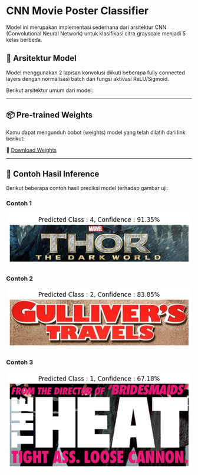 # CNN Movie Poster Classifier

Model ini merupakan implementasi sederhana dari arsitektur CNN (Convolutional Neural Network) untuk klasifikasi citra grayscale menjadi 5 kelas berbeda.

## 🔧 Arsitektur Model

Model menggunakan 2 lapisan konvolusi diikuti beberapa fully connected layers dengan normalisasi batch dan fungsi aktivasi ReLU/Sigmoid.

Berikut arsitektur umum dari model:

<!-- ![Model Architecture](assets/model_architecture.png)   -->
<!-- <sub>*Gambar ini harus disimpan di `assets/model_architecture.png`*</sub> -->

---

## 📦 Pre-trained Weights

Kamu dapat mengunduh bobot (weights) model yang telah dilatih dari link berikut:

🔗 [Download Weights]((https://simpan.ugm.ac.id/s/DAFm1xPixsM0s3x))

---

## 🧪 Contoh Hasil Inference

Berikut beberapa contoh hasil prediksi model terhadap gambar uji:

### Contoh 1
![Inference Example 1](saved_inference/Inference_Result_test_photo6.png)

### Contoh 2
![Inference Example 2](saved_inference/Inference_Result_test_photo10.png)

### Contoh 3
![Inference Example 3](saved_inference/Inference_Result_test_photo8.png)

